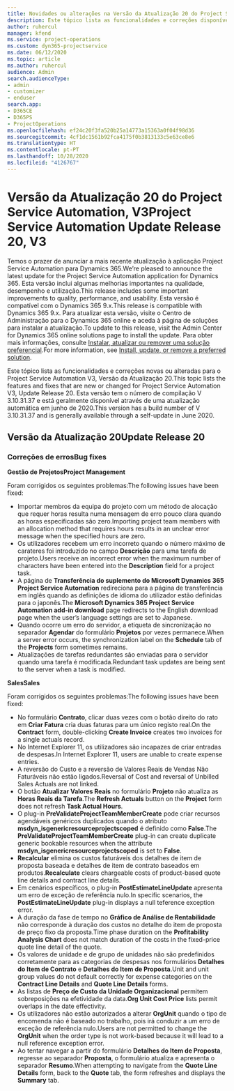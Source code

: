 ```yaml
---
title: Novidades ou alterações na Versão da Atualização 20 do Project Service Automation, V3
description: Este tópico lista as funcionalidades e correções disponíveis na Versão da Atualização 20 do Project Service Automation, V3
author: ruhercul
manager: kfend
ms.service: project-operations
ms.custom: dyn365-projectservice
ms.date: 06/12/2020
ms.topic: article
ms.author: ruhercul
audience: Admin
search.audienceType:
- admin
- customizer
- enduser
search.app:
- D365CE
- D365PS
- ProjectOperations
ms.openlocfilehash: ef24c20f3fa520b25a14773a15363a0f04f98d36
ms.sourcegitcommit: 4cf1dc1561b92fca4175f0b3813133c5e63ce8e6
ms.translationtype: HT
ms.contentlocale: pt-PT
ms.lasthandoff: 10/28/2020
ms.locfileid: "4126767"
---
```

# <a name="project-service-automation-update-release-20-v3"></a><span data-ttu-id="e5234-103">Versão da Atualização 20 do Project Service Automation, V3</span><span class="sxs-lookup"><span data-stu-id="e5234-103">Project Service Automation Update Release 20, V3</span></span>

<span data-ttu-id="e5234-104">Temos o prazer de anunciar a mais recente atualização à aplicação Project Service Automation para Dynamics 365.</span><span class="sxs-lookup"><span data-stu-id="e5234-104">We’re pleased to announce the latest update for the Project Service Automation application for Dynamics 365.</span></span> <span data-ttu-id="e5234-105">Esta versão inclui algumas melhorias importantes na qualidade, desempenho e utilização.</span><span class="sxs-lookup"><span data-stu-id="e5234-105">This release includes some important improvements to quality, performance, and usability.</span></span> <span data-ttu-id="e5234-106">Esta versão é compatível com o Dynamics 365 9.x.</span><span class="sxs-lookup"><span data-stu-id="e5234-106">This release is compatible with Dynamics 365 9.x.</span></span> <span data-ttu-id="e5234-107">Para atualizar esta versão, visite o Centro de Administração para o Dynamics 365 online e aceda à página de soluções para instalar a atualização.</span><span class="sxs-lookup"><span data-stu-id="e5234-107">To update to this release, visit the Admin Center for Dynamics 365 online solutions page to install the update.</span></span> <span data-ttu-id="e5234-108">Para obter mais informações, consulte [Instalar, atualizar ou remover uma solução preferencial](https://docs.microsoft.com/power-platform/admin/install-remove-preferred-solution).</span><span class="sxs-lookup"><span data-stu-id="e5234-108">For more information, see [Install, update, or remove a preferred solution](https://docs.microsoft.com/power-platform/admin/install-remove-preferred-solution).</span></span>

<span data-ttu-id="e5234-109">Este tópico lista as funcionalidades e correções novas ou alteradas para o Project Service Automation V3, Versão da Atualização 20.</span><span class="sxs-lookup"><span data-stu-id="e5234-109">This topic lists the features and fixes that are new or changed for Project Service Automation V3, Update Release 20.</span></span> <span data-ttu-id="e5234-110">Esta versão tem o número de compilação V 3.10.31.37 e está geralmente disponível através de uma atualização automática em junho de 2020.</span><span class="sxs-lookup"><span data-stu-id="e5234-110">This version has a build number of V 3.10.31.37 and is generally available through a self-update in June 2020.</span></span>

## <a name="update-release-20"></a><span data-ttu-id="e5234-111">Versão da Atualização 20</span><span class="sxs-lookup"><span data-stu-id="e5234-111">Update Release 20</span></span>

### <a name="bug-fixes"></a><span data-ttu-id="e5234-112">Correções de erros</span><span class="sxs-lookup"><span data-stu-id="e5234-112">Bug fixes</span></span>

<span data-ttu-id="e5234-113">**Gestão de Projetos**</span><span class="sxs-lookup"><span data-stu-id="e5234-113">**Project Management**</span></span>

<span data-ttu-id="e5234-114">Foram corrigidos os seguintes problemas:</span><span class="sxs-lookup"><span data-stu-id="e5234-114">The following issues have been fixed:</span></span>

- <span data-ttu-id="e5234-115">Importar membros da equipa do projeto com um método de alocação que requer horas resulta numa mensagem de erro pouco clara quando as horas especificadas são zero.</span><span class="sxs-lookup"><span data-stu-id="e5234-115">Importing project team members with an allocation method that requires hours results in an unclear error message when the specified hours are zero.</span></span>
- <span data-ttu-id="e5234-116">Os utilizadores recebem um erro incorreto quando o número máximo de carateres foi introduzido no campo **Descrição** para uma tarefa de projeto.</span><span class="sxs-lookup"><span data-stu-id="e5234-116">Users receive an incorrect error when the maximum number of characters have been entered into the **Description** field for a project task.</span></span>
- <span data-ttu-id="e5234-117">A página de **Transferência do suplemento do Microsoft Dynamics 365 Project Service Automation** redireciona para a página de transferência em inglês quando as definições de idioma do utilizador estão definidas para o japonês.</span><span class="sxs-lookup"><span data-stu-id="e5234-117">The **Microsoft Dynamics 365 Project Service Automation add-in download** page redirects to the English download page when the user’s language settings are set to Japanese.</span></span>
- <span data-ttu-id="e5234-118">Quando ocorre um erro do servidor, a etiqueta de sincronização no separador **Agendar** do formulário **Projetos** por vezes permanece.</span><span class="sxs-lookup"><span data-stu-id="e5234-118">When a server error occurs, the synchronization label on the **Schedule** tab of the **Projects** form sometimes remains.</span></span>
- <span data-ttu-id="e5234-119">Atualizações de tarefas redundantes são enviadas para o servidor quando uma tarefa é modificada.</span><span class="sxs-lookup"><span data-stu-id="e5234-119">Redundant task updates are being sent to the server when a task is modified.</span></span>

<span data-ttu-id="e5234-120">**Sales**</span><span class="sxs-lookup"><span data-stu-id="e5234-120">**Sales**</span></span>

<span data-ttu-id="e5234-121">Foram corrigidos os seguintes problemas:</span><span class="sxs-lookup"><span data-stu-id="e5234-121">The following issues have been fixed:</span></span>

- <span data-ttu-id="e5234-122">No formulário **Contrato**, clicar duas vezes com o botão direito do rato em **Criar Fatura** cria duas faturas para um único registo real.</span><span class="sxs-lookup"><span data-stu-id="e5234-122">On the **Contract** form, double-clicking **Create Invoice** creates two invoices for a single actuals record.</span></span>
- <span data-ttu-id="e5234-123">No Internet Explorer 11, os utilizadores são incapazes de criar entradas de despesas.</span><span class="sxs-lookup"><span data-stu-id="e5234-123">In Internet Explorer 11, users are unable to create expense entries.</span></span>
- <span data-ttu-id="e5234-124">A reversão do Custo e a reversão de Valores Reais de Vendas Não Faturáveis não estão ligados.</span><span class="sxs-lookup"><span data-stu-id="e5234-124">Reversal of Cost and reversal of Unbilled Sales Actuals are not linked.</span></span>
- <span data-ttu-id="e5234-125">O botão **Atualizar Valores Reais** no formulário **Projeto** não atualiza as **Horas Reais da Tarefa**.</span><span class="sxs-lookup"><span data-stu-id="e5234-125">The **Refresh Actuals** button on the **Project** form does not refresh **Task Actual Hours**.</span></span>
- <span data-ttu-id="e5234-126">O plug-in **PreValidateProjectTeamMemberCreate** pode criar recursos agendáveis genéricos duplicados quando o atributo **msdyn_isgenericresourceprojectscoped** é definido como **False**.</span><span class="sxs-lookup"><span data-stu-id="e5234-126">The **PreValidateProjectTeamMemberCreate** plug-in can create duplicate generic bookable resources when the attribute **msdyn_isgenericresourceprojectscoped** is set to **False**.</span></span>
- <span data-ttu-id="e5234-127">**Recalcular** elimina os custos faturáveis dos detalhes de item de proposta baseada e detalhes de item de contrato baseados em produtos.</span><span class="sxs-lookup"><span data-stu-id="e5234-127">**Recalculate** clears chargeable costs of product-based quote line details and contract line details.</span></span>
- <span data-ttu-id="e5234-128">Em cenários específicos, o plug-in **PostEstimateLineUpdate** apresenta um erro de exceção de referência nulo.</span><span class="sxs-lookup"><span data-stu-id="e5234-128">In specific scenarios, the **PostEstimateLineUpdate** plug-in displays a null teference exception error.</span></span>
- <span data-ttu-id="e5234-129">A duração da fase de tempo no **Gráfico de Análise de Rentabilidade** não corresponde à duração dos custos no detalhe do item de proposta de preço fixo da proposta.</span><span class="sxs-lookup"><span data-stu-id="e5234-129">Time phase duration on the **Profitability Analysis Chart** does not match duration of the costs in the fixed-price quote line detail of the quote.</span></span>
- <span data-ttu-id="e5234-130">Os valores de unidade e de grupo de unidades não são predefinidos corretamente para as categorias de despesas nos formulários **Detalhes do Item de Contrato** e **Detalhes do Item de Proposta**.</span><span class="sxs-lookup"><span data-stu-id="e5234-130">Unit and unit group values do not default correctly for expense categories on the **Contract Line Details** and **Quote Line Details** forms.</span></span>
- <span data-ttu-id="e5234-131">As listas de **Preço de Custo da Unidade Organizacional** permitem sobreposições na efetividade da data.</span><span class="sxs-lookup"><span data-stu-id="e5234-131">**Org Unit Cost Price** lists permit overlaps in the date effectivity.</span></span>
- <span data-ttu-id="e5234-132">Os utilizadores não estão autorizados a alterar **OrgUnit** quando o tipo de encomenda não é baseado no trabalho, pois irá conduzir a um erro de exceção de referência nulo.</span><span class="sxs-lookup"><span data-stu-id="e5234-132">Users are not permitted to change the **OrgUnit** when the order type is not work-based because it will lead to a null reference exception error.</span></span>
- <span data-ttu-id="e5234-133">Ao tentar navegar a partir do formulário **Detalhes do Item de Proposta**, regresse ao separador **Proposta**, o formulário atualiza e apresenta o separador **Resumo**.</span><span class="sxs-lookup"><span data-stu-id="e5234-133">When attempting to navigate from the **Quote Line Details** form, back to the **Quote** tab, the form refreshes and displays the **Summary** tab.</span></span>

